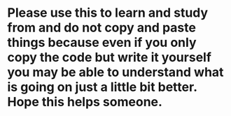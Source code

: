 # Please use this to learn and study from and do not copy and paste things because even if you only copy the code but write it yourself you may be able to understand what is going on just a little bit better. Hope this helps someone.
